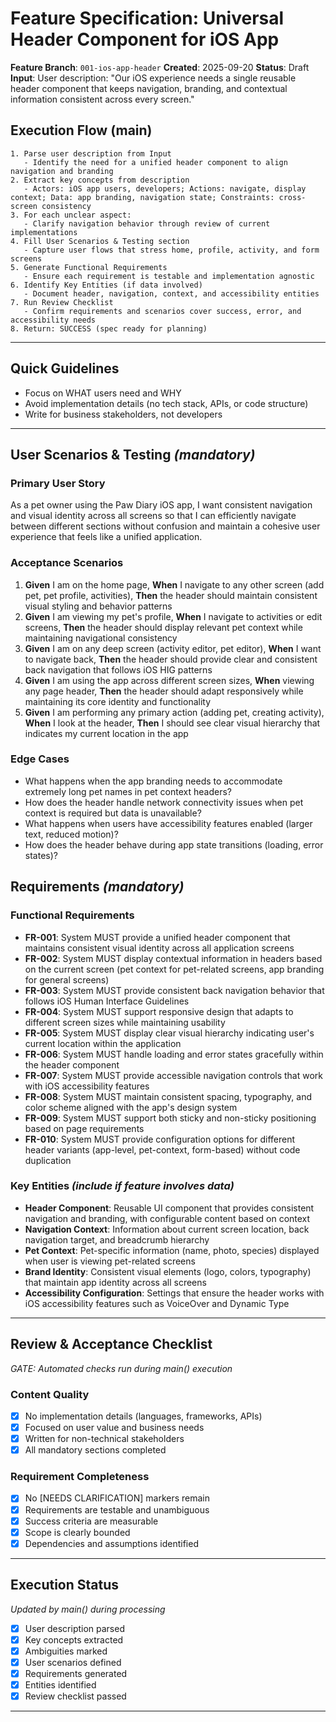 # Feature Specification: Universal Header Component for iOS App

**Feature Branch**: `001-ios-app-header`
**Created**: 2025-09-20
**Status**: Draft
**Input**: User description: "Our iOS experience needs a single reusable header component that keeps navigation, branding, and contextual information consistent across every screen."

## Execution Flow (main)
```
1. Parse user description from Input
   - Identify the need for a unified header component to align navigation and branding
2. Extract key concepts from description
   - Actors: iOS app users, developers; Actions: navigate, display context; Data: app branding, navigation state; Constraints: cross-screen consistency
3. For each unclear aspect:
   - Clarify navigation behavior through review of current implementations
4. Fill User Scenarios & Testing section
   - Capture user flows that stress home, profile, activity, and form screens
5. Generate Functional Requirements
   - Ensure each requirement is testable and implementation agnostic
6. Identify Key Entities (if data involved)
   - Document header, navigation, context, and accessibility entities
7. Run Review Checklist
   - Confirm requirements and scenarios cover success, error, and accessibility needs
8. Return: SUCCESS (spec ready for planning)
```

---

## Quick Guidelines
- Focus on WHAT users need and WHY
- Avoid implementation details (no tech stack, APIs, or code structure)
- Write for business stakeholders, not developers

---

## User Scenarios & Testing *(mandatory)*

### Primary User Story
As a pet owner using the Paw Diary iOS app, I want consistent navigation and visual identity across all screens so that I can efficiently navigate between different sections without confusion and maintain a cohesive user experience that feels like a unified application.

### Acceptance Scenarios
1. **Given** I am on the home page, **When** I navigate to any other screen (add pet, pet profile, activities), **Then** the header should maintain consistent visual styling and behavior patterns
2. **Given** I am viewing my pet's profile, **When** I navigate to activities or edit screens, **Then** the header should display relevant pet context while maintaining navigational consistency
3. **Given** I am on any deep screen (activity editor, pet editor), **When** I want to navigate back, **Then** the header should provide clear and consistent back navigation that follows iOS HIG patterns
4. **Given** I am using the app across different screen sizes, **When** viewing any page header, **Then** the header should adapt responsively while maintaining its core identity and functionality
5. **Given** I am performing any primary action (adding pet, creating activity), **When** I look at the header, **Then** I should see clear visual hierarchy that indicates my current location in the app

### Edge Cases
- What happens when the app branding needs to accommodate extremely long pet names in pet context headers?
- How does the header handle network connectivity issues when pet context is required but data is unavailable?
- What happens when users have accessibility features enabled (larger text, reduced motion)?
- How does the header behave during app state transitions (loading, error states)?

## Requirements *(mandatory)*

### Functional Requirements
- **FR-001**: System MUST provide a unified header component that maintains consistent visual identity across all application screens
- **FR-002**: System MUST display contextual information in headers based on the current screen (pet context for pet-related screens, app branding for general screens)
- **FR-003**: System MUST provide consistent back navigation behavior that follows iOS Human Interface Guidelines
- **FR-004**: System MUST support responsive design that adapts to different screen sizes while maintaining usability
- **FR-005**: System MUST display clear visual hierarchy indicating user's current location within the application
- **FR-006**: System MUST handle loading and error states gracefully within the header component
- **FR-007**: System MUST provide accessible navigation controls that work with iOS accessibility features
- **FR-008**: System MUST maintain consistent spacing, typography, and color scheme aligned with the app's design system
- **FR-009**: System MUST support both sticky and non-sticky positioning based on page requirements
- **FR-010**: System MUST provide configuration options for different header variants (app-level, pet-context, form-based) without code duplication

### Key Entities *(include if feature involves data)*
- **Header Component**: Reusable UI component that provides consistent navigation and branding, with configurable content based on context
- **Navigation Context**: Information about current screen location, back navigation target, and breadcrumb hierarchy
- **Pet Context**: Pet-specific information (name, photo, species) displayed when user is viewing pet-related screens
- **Brand Identity**: Consistent visual elements (logo, colors, typography) that maintain app identity across all screens
- **Accessibility Configuration**: Settings that ensure the header works with iOS accessibility features such as VoiceOver and Dynamic Type

---

## Review & Acceptance Checklist
*GATE: Automated checks run during main() execution*

### Content Quality
- [x] No implementation details (languages, frameworks, APIs)
- [x] Focused on user value and business needs
- [x] Written for non-technical stakeholders
- [x] All mandatory sections completed

### Requirement Completeness
- [x] No [NEEDS CLARIFICATION] markers remain
- [x] Requirements are testable and unambiguous
- [x] Success criteria are measurable
- [x] Scope is clearly bounded
- [x] Dependencies and assumptions identified

---

## Execution Status
*Updated by main() during processing*

- [x] User description parsed
- [x] Key concepts extracted
- [x] Ambiguities marked
- [x] User scenarios defined
- [x] Requirements generated
- [x] Entities identified
- [x] Review checklist passed

---
